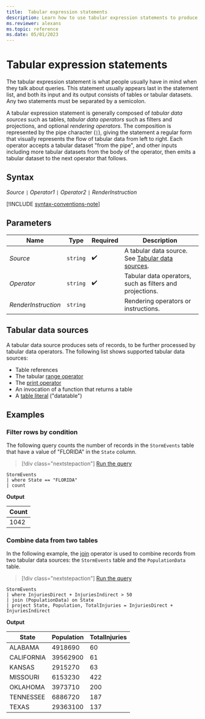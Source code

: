 ```yaml
---
title:  Tabular expression statements
description: Learn how to use tabular expression statements to produce tabular datasets.
ms.reviewer: alexans
ms.topic: reference
ms.date: 05/01/2023
---
```

# Tabular expression statements

The tabular expression statement is what people usually have in mind when they talk about queries. This statement usually appears last in the statement list, and both its input and its output consists of tables or tabular datasets.
Any two statements must be separated by a semicolon.

A tabular expression statement is generally composed of *tabular data sources* such as tables, *tabular data operators* such as filters and projections, and optional *rendering operators*. The composition is represented by the pipe character (`|`), giving the statement a regular form that visually represents the flow of tabular data from left to right.
Each operator accepts a tabular dataset "from the pipe", and other inputs including more tabular datasets from the body of the operator, then emits a tabular dataset to the next operator that follows.

## Syntax

*Source* `|` *Operator1* `|` *Operator2* `|` *RenderInstruction*

[!INCLUDE [syntax-conventions-note](../../includes/syntax-conventions-note.md)]

## Parameters

|Name|Type|Required|Description|
|--|--|--|--|
|*Source*| `string` | :heavy_check_mark:|A tabular data source. See [Tabular data sources](#tabular-data-sources).|
|*Operator*| `string` | :heavy_check_mark:|Tabular data operators, such as filters and projections.|
|*RenderInstruction*| `string` ||Rendering operators or instructions.|

## Tabular data sources

A tabular data source produces sets of records, to be further processed by tabular data operators. The following list shows supported tabular data sources:

* Table references
* The tabular [range operator](range-operator.md)
* The [print operator](print-operator.md)
* An invocation of a function that returns a table
* A [table literal](datatable-operator.md) ("datatable")

## Examples

### Filter rows by condition

The following query counts the number of records in the `StormEvents` table that have a value of "FLORIDA" in the `State` column.

> [!div class="nextstepaction"]
> <a href="https://dataexplorer.azure.com/clusters/help/databases/Samples?query=H4sIAAAAAAAAAwsuyS/KdS1LzSspVuDlqlEoz0gtSlUILkksSVWwtVVQcvPxD/J0cVQCySXnl+aVAAA3VvV9MQAAAA==" target="_blank">Run the query</a>

```kusto
StormEvents 
| where State == "FLORIDA"
| count
```

**Output**

|Count|
|--|
|1042|

### Combine data from two tables

In the following example, the [join](join-operator.md) operator is used to combine records from two tabular data sources: the `StormEvents` table and the `PopulationData` table.

> [!div class="nextstepaction"]
> <a href="https://dataexplorer.azure.com/clusters/help/databases/Samples?query=H4sIAAAAAAAAAwsuyS/KdS1LzSspVuDlqlEoz0gtSlXwzMsqLcpMLXbJLEpNLlHQhgt45qVAhOwUTA1A6rPyM/MUNALyC0pzEksy8/NcEksSNRXy8xSCSxJLUkEqCorys0A6wAI6CgilOgoh+SWJOTCjFWwJWwsARutqhK4AAAA=" target="_blank">Run the query</a>

```kusto
StormEvents 
| where InjuriesDirect + InjuriesIndirect > 50
| join (PopulationData) on State
| project State, Population, TotalInjuries = InjuriesDirect + InjuriesIndirect
```

**Output**

| State | Population | TotalInjuries |
|---|---|---|
| ALABAMA | 4918690 | 60 |
| CALIFORNIA | 39562900 | 61 |
| KANSAS | 2915270 | 63 |
| MISSOURI | 6153230 | 422 |
| OKLAHOMA | 3973710 | 200 |
| TENNESSEE | 6886720 | 187 |
| TEXAS | 29363100 | 137 |
